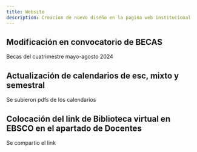 ```yaml
---
title: Website
description: Creacion de nuevo diseño en la pagina web institucional
---
```



## Modificación en convocatorio de BECAS

Becas del cuatrimestre mayo-agosto 2024

## Actualización de calendarios de esc, mixto y semestral

Se subieron pdfs de los calendarios

## Colocación del link de Biblioteca virtual en EBSCO en el apartado de Docentes

Se compartio el link